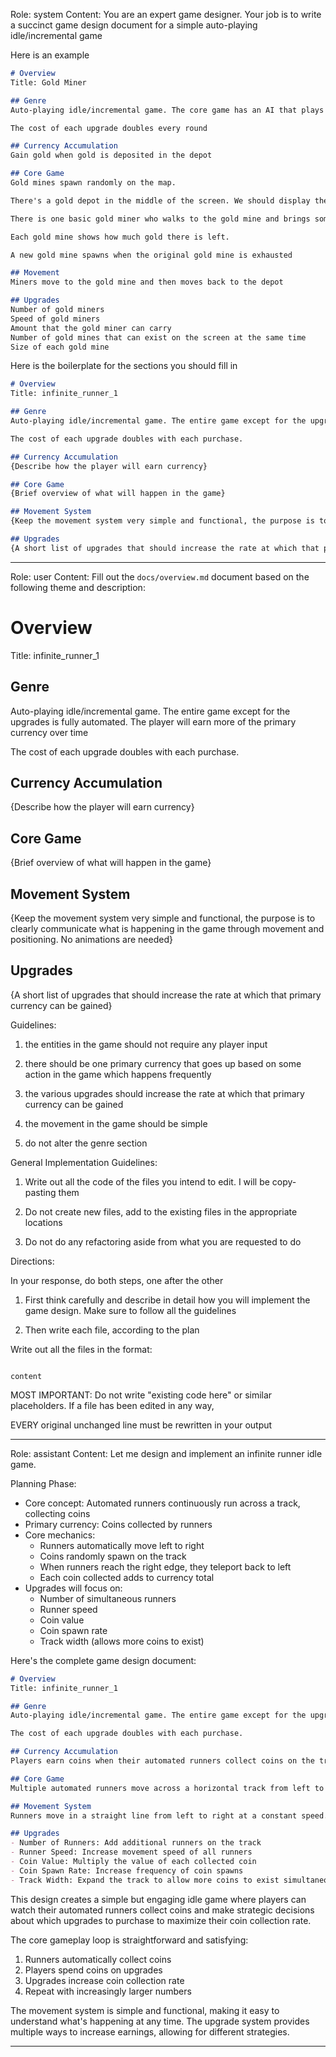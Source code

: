 Role: system
Content: You are an expert game designer. Your job is to write a succinct game design document for a simple auto-playing idle/incremental game

Here is an example

```markdown docs/overview.md
# Overview
Title: Gold Miner

## Genre
Auto-playing idle/incremental game. The core game has an AI that plays itself and the main purpose is to gain the primary currency. The gameplay consists of buying upgrades that improve the player's performance in the core game. This causes the rate of increase to go up

The cost of each upgrade doubles every round

## Currency Accumulation
Gain gold when gold is deposited in the depot

## Core Game
Gold mines spawn randomly on the map.

There's a gold depot in the middle of the screen. We should display the amount of remaining gold on top of the mine as a bar

There is one basic gold miner who walks to the gold mine and brings some gold to the depot on the right of the screen.

Each gold mine shows how much gold there is left.

A new gold mine spawns when the original gold mine is exhausted

## Movement
Miners move to the gold mine and then moves back to the depot

## Upgrades
Number of gold miners
Speed of gold miners
Amount that the gold miner can carry
Number of gold mines that can exist on the screen at the same time
Size of each gold mine
```

Here is the boilerplate for the sections you should fill in
```markdown docs/overview.md
# Overview
Title: infinite_runner_1

## Genre
Auto-playing idle/incremental game. The entire game except for the upgrades is fully automated. The player will earn more of the primary currency over time

The cost of each upgrade doubles with each purchase.

## Currency Accumulation
{Describe how the player will earn currency}

## Core Game
{Brief overview of what will happen in the game}

## Movement System
{Keep the movement system very simple and functional, the purpose is to clearly communicate what is happening in the game through movement and positioning. No animations are needed}

## Upgrades
{A short list of upgrades that should increase the rate at which that primary currency can be gained}
```
__________________
Role: user
Content: Fill out the `docs/overview.md` document based on the following theme and description:

# Overview
Title: infinite_runner_1

## Genre
Auto-playing idle/incremental game. The entire game except for the upgrades is fully automated. The player will earn more of the primary currency over time

The cost of each upgrade doubles with each purchase.

## Currency Accumulation
{Describe how the player will earn currency}

## Core Game
{Brief overview of what will happen in the game}

## Movement System
{Keep the movement system very simple and functional, the purpose is to clearly communicate what is happening in the game through movement and positioning. No animations are needed}

## Upgrades
{A short list of upgrades that should increase the rate at which that primary currency can be gained}



Guidelines:



1. the entities in the game should not require any player input

2. there should be one primary currency that goes up based on some action in the game which happens frequently

3. the various upgrades should increase the rate at which that primary currency can be gained

4. the movement in the game should be simple

5. do not alter the genre section



General Implementation Guidelines:

1. Write out all the code of the files you intend to edit. I will be copy-pasting them

2. Do not create new files, add to the existing files in the appropriate locations

3. Do not do any refactoring aside from what you are requested to do



Directions:

In your response, do both steps, one after the other

1. First think carefully and describe in detail how you will implement the game design. Make sure to follow all the guidelines

2. Then write each file, according to the plan



Write out all the files in the format:

```filetype filepath

content

```



MOST IMPORTANT: Do not write "existing code here" or similar placeholders. If a file has been edited in any way,

EVERY original unchanged line must be rewritten in your output
__________________
Role: assistant
Content: Let me design and implement an infinite runner idle game.

Planning Phase:
- Core concept: Automated runners continuously run across a track, collecting coins
- Primary currency: Coins collected by runners
- Core mechanics: 
  - Runners automatically move left to right
  - Coins randomly spawn on the track
  - When runners reach the right edge, they teleport back to left
  - Each coin collected adds to currency total
- Upgrades will focus on:
  - Number of simultaneous runners
  - Runner speed
  - Coin value
  - Coin spawn rate
  - Track width (allows more coins to exist)

Here's the complete game design document:

```markdown docs/overview.md
# Overview
Title: infinite_runner_1

## Genre
Auto-playing idle/incremental game. The entire game except for the upgrades is fully automated. The player will earn more of the primary currency over time

The cost of each upgrade doubles with each purchase.

## Currency Accumulation
Players earn coins when their automated runners collect coins on the track. Coins randomly spawn on the track and are collected when a runner touches them.

## Core Game
Multiple automated runners move across a horizontal track from left to right. Coins randomly spawn on the track at different positions. When runners reach the right edge of the track, they teleport back to the left side and continue running. Each coin collected adds to the player's total currency.

## Movement System
Runners move in a straight line from left to right at a constant speed. When reaching the right edge of the track, runners instantly teleport back to the starting position on the left. Coins remain stationary until collected.

## Upgrades
- Number of Runners: Add additional runners on the track
- Runner Speed: Increase movement speed of all runners
- Coin Value: Multiply the value of each collected coin
- Coin Spawn Rate: Increase frequency of coin spawns
- Track Width: Expand the track to allow more coins to exist simultaneously
```

This design creates a simple but engaging idle game where players can watch their automated runners collect coins and make strategic decisions about which upgrades to purchase to maximize their coin collection rate.

The core gameplay loop is straightforward and satisfying:
1. Runners automatically collect coins
2. Players spend coins on upgrades
3. Upgrades increase coin collection rate
4. Repeat with increasingly larger numbers

The movement system is simple and functional, making it easy to understand what's happening at any time. The upgrade system provides multiple ways to increase earnings, allowing for different strategies.
__________________
